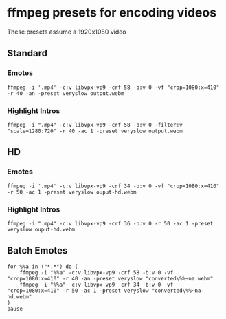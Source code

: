 # ffmpeg presets for encoding videos

These presets assume a 1920x1080 video

## Standard
### Emotes
`ffmpeg -i '.mp4' -c:v libvpx-vp9 -crf 58 -b:v 0 -vf "crop=1080:x=410" -r 40 -an -preset veryslow output.webm`
### Highlight Intros
`ffmpeg -i ".mp4" -c:v libvpx-vp9 -crf 58 -b:v 0 -filter:v "scale=1280:720" -r 40 -ac 1 -preset veryslow output.webm`

## HD
### Emotes
`ffmpeg -i '.mp4' -c:v libvpx-vp9 -crf 34 -b:v 0 -vf "crop=1080:x=410" -r 50 -ac 1 -preset veryslow ouput-hd.webm`
### Highlight Intros
`ffmpeg -i ".mp4" -c:v libvpx-vp9 -crf 36 -b:v 0 -r 50 -ac 1 -preset veryslow ouput-hd.webm`


## Batch Emotes
```
for %%a in ("*.*") do (
	ffmpeg -i "%%a" -c:v libvpx-vp9 -crf 58 -b:v 0 -vf "crop=1080:x=410" -r 40 -an -preset veryslow "converted\%%~na.webm"
	ffmpeg -i "%%a" -c:v libvpx-vp9 -crf 34 -b:v 0 -vf "crop=1080:x=410" -r 50 -ac 1 -preset veryslow "converted\%%~na-hd.webm"
)
pause
```
